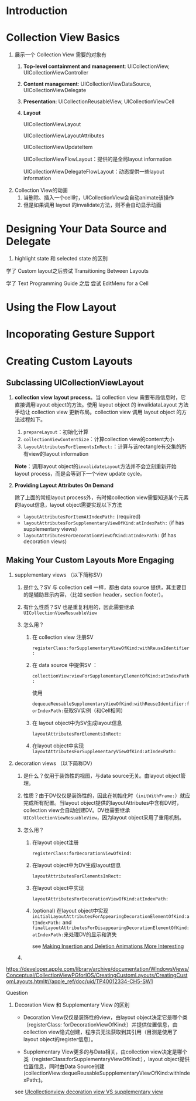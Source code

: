 # Introduction

# Collection View Basics

1. 展示一个 Collection View 需要的对象有
   1. **Top-level containment and management**: UICollectionView, UICollectionViewController
   
   2. **Content management**: UICollectionViewDataSource, UICollectionViewDelegate
   
   3. **Presentation**: UICollectionReusableView, UICollectionViewCell
   
   4. **Layout**
   
      UICollectionViewLayout
   
      UICollectionViewLayoutAttributes
   
      UICollectionViewUpdateItem
   
      UICollectionViewFlowLayout：提供的是全局layout information
   
      UICollectionViewDelegateFlowLayout：动态提供一些layout information
2. Collection View的动画
   1. 当删除、插入一个cell时，UICollectionView会自动animate该操作
   2. 但是如果调用 layout 的invalidate方法，则不会自动显示动画

# Designing Your Data Source and Delegate

1. highlight state 和 selected state 的区别

学了 Custom layout之后尝试 Transitioning Between Layouts

学了 Text Programming Guide 之后 尝试 EditMenu for a Cell

# Using the Flow Layout

# Incoporating Gesture Support



# Creating Custom Layouts

## Subclassing UICollectionViewLayout

1. **collection view layout process**。当 collection view 需要布局信息时，它直接调用layout object的方法。使用 layout object 的 invalidataLayout 方法手动让 collection view 更新布局。collection view 调用 layout object 的方法过程如下。

   1. `prepareLayout`：初始化计算
   2. `collectionViewContentSize`：计算collection view的content大小
   3. `layoutAttributesForElementsInRect:`：计算与该rectangle有交集的所有view的layout information

   **Note**：调用layout object的`invalidateLayout`方法并不会立刻重新开始layout process，而是会等到下一个view update cycle。

2. **Providing Layout Attributes On Demand**

   除了上面的常规layout process外，有时候collection view需要知道某个元素的layout信息，layout object需要实现以下方法

   - `layoutAttributesForItemAtIndexPath:` (required)
   - `layoutAttributesForSupplementaryViewOfKind:atIndexPath:` (if has supplementary views)
   - `layoutAttributesForDecorationViewOfKind:atIndexPath:` (if has decoration views)

   

## Making Your Custom Layouts More Engaging

1. supplementary views （以下简称SV）

   1. 是什么？SV 与 collection cell 一样，都由 data source 提供，其主要目的是辅助显示内容，（比如 section header，section footer）。

   2. 有什么性质？SV 也是重复利用的，因此需要继承`UICollectionViewResuableView`

   3. 怎么用？

      1. 在 collection view 注册SV 

         `registerClass:forSupplementaryViewOfKind:withReuseIdentifier:`

      2. 在 data source 中提供SV ：

         `collectionView:viewForSupplementaryElementOfKind:atIndexPath:`

         使用

         `dequeueReusableSupplementaryViewOfKind:withReuseIdentifier:forIndexPath:`获取SV实例（和Cell相同）

      3. 在 layout object中为SV生成layout信息

         `layoutAttributesForElementsInRect:`

      4. 在layout object中实现`layoutAttributesForSupplementaryViewOfKind:atIndexPath:`

2. decoration views （以下简称DV）

   1. 是什么？仅用于装饰性的视图，与data source无关。由layout object管理。

   2. 性质？由于DV仅仅是装饰性的，因此在初始化时（`initWithFrame:`）就应完成所有配置。当layout object提供的layoutAttributes中含有DV时，collection view会自动创建DV。DV也需要继承`UICollectionViewResuableView`，因为layout object采用了重用机制。

   3. 怎么用？

      1. 在layout object注册

         `registerClass:forDecorationViewOfKind: `

      2. 在layout object中为DV生成layout信息

          `layoutAttributesForElementsInRect:`

      3. 在layout object中实现

         `layoutAttributesForDecorationViewOfKind:atIndexPath:`

      4. (optional) 在layout object中实现`initialLayoutAttributesForAppearingDecorationElementOfKind:atIndexPath:` and `finalLayoutAttributesForDisappearingDecorationElementOfKind:atIndexPath:`来处理DV的显示和消失

         see [Making Insertion and Deletion Animations More Interesting](https://developer.apple.com/library/archive/documentation/WindowsViews/Conceptual/CollectionViewPGforIOS/CreatingCustomLayouts/CreatingCustomLayouts.html#//apple_ref/doc/uid/TP40012334-CH5-SW13)

   4. 

   







https://developer.apple.com/library/archive/documentation/WindowsViews/Conceptual/CollectionViewPGforIOS/CreatingCustomLayouts/CreatingCustomLayouts.html#//apple_ref/doc/uid/TP40012334-CH5-SW1



Question

1. Decoration View 和 Supplementary View 的区别

   - Decoration View仅仅是装饰性的view，由layout object决定它是哪个类（registerClass: forDecorationViewOfKind:）并提供位置信息，由collection view隐式创建，程序员无法获取到其引用（目测是使用了layout object的register信息）。

   - Supplementary View更多的与Data相关，由collection view决定是哪个类（registerClass:forSupplementaryViewOfKind:），layout object提供位置信息，同时由Data Source创建(collectionView:dequeReusableSuppplementaryViewOfKind:withIndexPath:)。

   see [UIcollectionview decoration view VS supplementary view](https://stackoverflow.com/questions/19175995/uicollectionview-decoration-view-vs-supplementary-view)

   



